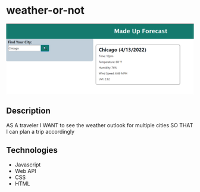 # weather-or-not

![Main-page](./readmecapture.png)

## Description
AS A traveler
I WANT to see the weather outlook for multiple cities
SO THAT I can plan a trip accordingly

## Technologies
* Javascript
* Web API
* CSS
* HTML

